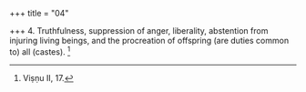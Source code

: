 +++
title = "04"

+++
4. Truthfulness, suppression of anger, liberality, abstention from injuring living beings, and the procreation of offspring (are duties common to) all (castes). [^3] 


[^3]:  Viṣṇu II, 17.
